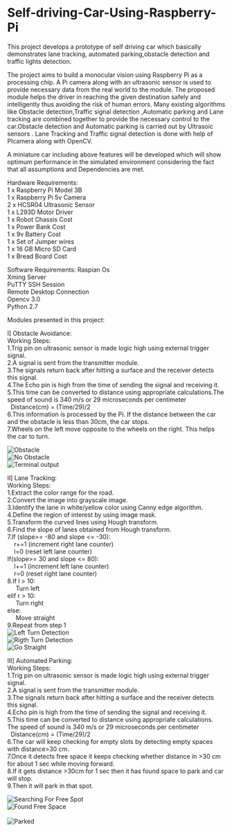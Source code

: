 # Self-driving-Car-Using-Raspberry-Pi
This project develops a prototype of self driving car which basically demonstrates lane tracking, automated parking,obstacle detection and traffic lights detection.

The project aims to build a monocular vision using Raspberry Pi as a processing chip. A Pi camera along with an ultrasonic sensor is used to provide necessary data from the real world to the module. The proposed module helps the driver in reaching the given destination safely and intelligently thus avoiding the risk of human errors. Many existing algorithms like  Obstacle detection,Traffic signal detection ,Automatic parking  and Lane tracking are combined together to provide the necessary control to the car.Obstacle detection and Automatic parking  is carried out by Ultrasoic sensors . Lane Tracking and Traffic signal detection is done with help of PIcamera along with OpenCV. 

 A miniature car including above features will be developed which will show optimum performance in the simulated environment considering the fact that all assumptions and Dependencies are met.
 
 Hardware Requirements:<br/>
 1 x Raspberry Pi Model 3B <br/>
 1 x Raspberry Pi 5v Camera <br/>
 2 x HCSR04 Ultrasonic Sensor <br/>
 1 x L293D Motor Driver <br/>
 1 x Robot Chassis Cost <br/>
 1 x Power Bank Cost <br/>
 1 x 9v Battery Cost <br/>
 1 x Set of Jumper wires <br/>
 1 x 16 GB Micro SD Card <br/>
 1 x  Bread Board Cost   <br/>
 
 
 Software Requirements:
 Raspian Os <br/>
 Xming Server <br/>
 PuTTY SSH Session <br/>
 Remote Desktop Connection <br/>
 Opencv 3.0 <br/>
 Python 2.7 <br/>
 
 Modules presented in this project:<br/>
 
 I] Obstacle Avoidance:<br/>
 Working Steps:<br/>
 1.Trig pin on ultrasonic sensor is made logic high using external trigger signal.<br/>
 2.A signal is sent from the transmitter module.<br/>
 3.The signals return back after hitting a surface and the receiver detects this signal.<br/>
 4.The Echo pin is high from the time of sending the signal and receiving it.<br/>
 5.This time can be converted to distance using appropriate calculations.The speed of sound is 340 m/s or 29 microseconds per centimeter<br/>
   &nbsp;&nbsp;Distance(cm) = (Time/29)/2<br/>
 6.This information is processed by the Pi. If the distance between the car and the obstacle is less than 30cm, the car stops.<br/>
 7.Wheels on the left move opposite to the wheels on the right. This helps the car to turn.<br/>
 
 ![Obstacle](https://github.com/rraxit/Autonomous-car-using-opencv-and-raspberry-pi/blob/master/Proj_images/obstacle.png)<br/>
 ![No Obstacle](https://github.com/rraxit/Autonomous-car-using-opencv-and-raspberry-pi/blob/master/Proj_images/No_obs.png)<br/>
 ![Terminal output](https://github.com/rraxit/Autonomous-car-using-opencv-and-raspberry-pi/blob/master/Proj_images/obs_ter.png)<br/>
 
 II] Lane Tracking:<br/>
 Working Steps:<br/>
 1.Extract the color range for the road.<br/>
 2.Convert the image into grayscale image.<br/>
 3.Identify the lane in white/yellow color using Canny edge algorithm.<br/>
 4.Define the region of interest by using image mask.<br/>
 5.Transform the curved lines using Hough transform.<br/>
 6.Find the slope of lanes obtained from Hough transform.<br/>
 7.If (slope>= -80 and slope <= -30):<br/>
      &nbsp;&nbsp;&nbsp;&nbsp;r+=1 (increment right lane counter)<br/>
      &nbsp;&nbsp;&nbsp;&nbsp;l=0 (reset left lane counter)<br/>
   If(slope>= 30 and slope <= 80):<br/>
      &nbsp;&nbsp;&nbsp;&nbsp;l+=1 (increment left lane counter)<br/>
      &nbsp;&nbsp;&nbsp;&nbsp;r=0 (reset right lane counter)<br/>
8.If l > 10:<br/>
   &nbsp;&nbsp;&nbsp;&nbsp; Turn left<br/>
  elif r > 10:<br/>
   &nbsp;&nbsp;&nbsp;&nbsp; Turn right<br/>
  else:<br/>
   &nbsp;&nbsp;&nbsp;&nbsp; Move straight <br/>
9.Repeat from step 1<br/>
![Left Turn Detection](https://github.com/rraxit/Autonomous-car-using-opencv-and-raspberry-pi/blob/master/Proj_images/left.png)<br/>
![Rigth Turn Detection](https://github.com/rraxit/Autonomous-car-using-opencv-and-raspberry-pi/blob/master/Proj_images/right.png)<br/>
![Go Straight](https://github.com/rraxit/Autonomous-car-using-opencv-and-raspberry-pi/blob/master/Proj_images/straight.png)<br/>

III] Automated Parking:<br/>
Working Steps:<br/>
1.Trig pin on ultrasonic sensor is made logic high using external trigger signal.<br/>
2.A signal is sent from the transmitter module.<br/>
3.The signals return back after hitting a surface and the receiver detects this signal.<br/>
4.Echo pin is high from the time of sending the signal and receiving it.<br/>
5.This time can be converted to distance using appropriate calculations.<br/>
      The speed of sound is 340 m/s or 29 microseconds per centimeter<br/>
      &nbsp;&nbsp;Distance(cm) = (Time/29)/2<br/>
6.The car will keep checking for empty slots by detecting empty spaces with distance>30 cm.<br/>
7.Once it detects free space it keeps checking whether distance in >30 cm for about 1 sec while moving forward.<br/>
8.If it gets distance >30cm for 1 sec then it has found space to park and car will stop.<br/>
9.Then it will park in that spot.<br/>

![Searching For Free Spot](https://github.com/rraxit/Autonomous-car-using-opencv-and-raspberry-pi/blob/master/Proj_images/parking1.png)<br/>
![Found Free Space](https://github.com/rraxit/Autonomous-car-using-opencv-and-raspberry-pi/blob/master/Proj_images/park2.png)<br/><br/>
![Parked](https://github.com/rraxit/Autonomous-car-using-opencv-and-raspberry-pi/blob/master/Proj_images/park3.png)<br/><br/>



 
 
